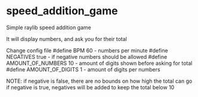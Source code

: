# speed_addition_game
Simple raylib speed addition game

It will display numbers, and ask you for their total


Change config file
#define BPM 60 - numbers per minute
#define NEGATIVES true - if negative numbers should be allowed
#define AMOUNT_OF_NUMBERS 10 - amount of digits shown before asking for total
#define AMOUNT_OF_DIGITS 1 - amount of digits per numbers

NOTE: 
if negative is false, there are no bounds on how high the total can go
if negative is true, negatives will be added to keep the total below 10



